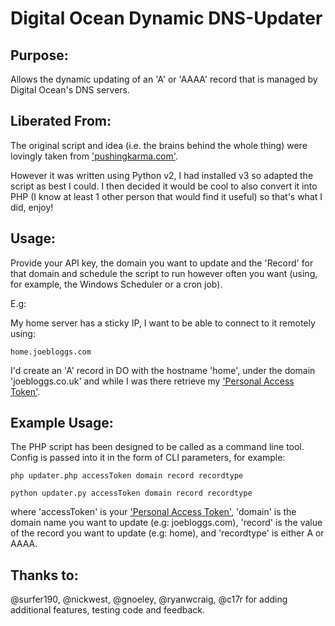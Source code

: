 Digital Ocean Dynamic DNS-Updater
=================================

Purpose:
--------
Allows the dynamic updating of an 'A' or 'AAAA' record that is managed by Digital Ocean's DNS servers.


Liberated From:
---------------
The original script and idea (i.e. the brains behind the whole thing) were lovingly taken from ['pushingkarma.com'](http://pushingkarma.com/notebook/dynamic-dns-your-home-pc-using-digitaloceans-api/).

However it was written using Python v2, I had installed v3 so adapted the script as best I could. I then decided it would be cool to also convert it into PHP (I know at least 1 other person that would find it useful) so that's what I did, enjoy!


Usage:
------
Provide your API key, the domain you want to update and the 'Record' for that domain and schedule the script to run however
often you want (using, for example, the Windows Scheduler or a cron job).

E.g:

My home server has a sticky IP, I want to be able to connect to it remotely using:

    home.joebloggs.com

I'd create an 'A' record in DO with the hostname 'home', under the domain 'joebloggs.co.uk' and while I was there
retrieve my ['Personal Access Token'](https://cloud.digitalocean.com/settings/applications).


Example Usage:
--------------
The PHP script has been designed to be called as a command line tool. Config is passed into it in the form of CLI parameters, for example:

    php updater.php accessToken domain record recordtype

    python updater.py accessToken domain record recordtype

where 'accessToken' is your ['Personal Access Token'](https://cloud.digitalocean.com/settings/applications), 'domain' is the domain name you want to update
(e.g: joebloggs.com), 'record' is the value of the record you want to update (e.g: home), and 'recordtype' is either A or AAAA.


Thanks to:
----------
@surfer190, @nickwest, @gnoeley, @ryanwcraig, @c17r for adding additional features, testing code and feedback.
